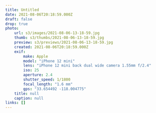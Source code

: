 ```yaml
---
title: Untitled
date: 2021-08-06T20:18:59.000Z
draft: false
drop: true
photo:
    url: s3/images/2021-08-06-13-18-59.jpg
    thumb: s3/thumbs/2021-08-06-13-18-59.jpg
    preview: s3/previews/2021-08-06-13-18-59.jpg
    created: 2021-08-06T20:18:59.000Z
    exif:
        make: Apple
        model: "iPhone 12 mini"
        lens: "iPhone 12 mini back dual wide camera 1.55mm f/2.4"
        iso: 25
        aperture: 2.4
        shutter_speed: 1/1800
        focal_length: "1.6 mm"
        gps: "33.654492 -118.004775"
    title: null
    caption: null
links: []
---
```

